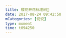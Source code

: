 ```yaml
---
title: 樱花开花标准树🌸
date: 2017-08-24 09:42:50
mCategories: [说说]
type: moment
time: t094250
---
```


<div id="pics-20170824094250"></div>

<script src="/lib/moment/pics.js"></script>
<script>
var data = [
    {"link": "2017-08-24_000003.jpeg", "type": "shuoshuo"},
    {"link": "2017-08-24_000012.jpeg", "type": "shuoshuo"},
    {"link": "2017-08-24_000014.jpeg", "type": "shuoshuo"},
    {"link": "2017-08-24_000015.jpeg", "type": "shuoshuo"},
    {"link": "2017-08-24_000016.jpeg", "type": "shuoshuo"},
    {"link": "2017-08-24_000017.jpeg", "type": "shuoshuo"}
];
picsRender(data, "pics-20170824094250");
</script>
